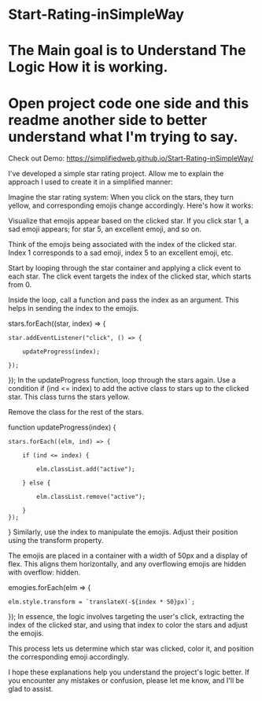 # Start-Rating-inSimpleWay
# The Main goal is to Understand The Logic How it is working.
# Open project code one side and this readme another side to better understand what I'm trying to say.
Check out Demo: https://simplifiedweb.github.io/Start-Rating-inSimpleWay/

I've developed a simple star rating project. Allow me to explain the approach I used to create it in a simplified manner:

Imagine the star rating system: When you click on the stars, they turn yellow, and corresponding emojis change accordingly. Here's how it works:

Visualize that emojis appear based on the clicked star. If you click star 1, a sad emoji appears; for star 5, an excellent emoji, and so on.

Think of the emojis being associated with the index of the clicked star. Index 1 corresponds to a sad emoji, index 5 to an excellent emoji, etc.

Start by looping through the star container and applying a click event to each star. The click event targets the index of the clicked star, which starts from 0.

Inside the loop, call a function and pass the index as an argument. This helps in sending the index to the emojis.

stars.forEach((star, index) => {

    star.addEventListener("click", () => {
    
        updateProgress(index);
        
    });
});
In the updateProgress function, loop through the stars again. Use a condition if (ind <= index) to add the active class to stars up to the clicked star. This class turns the stars yellow. 

Remove the class for the rest of the stars.

function updateProgress(index) {

    stars.forEach((elm, ind) => {
    
        if (ind <= index) {
        
            elm.classList.add("active");
            
        } else {
        
            elm.classList.remove("active");
            
        }
    });
}
Similarly, use the index to manipulate the emojis. Adjust their position using the transform property. 

The emojis are placed in a container with a width of 50px and a display of flex. This aligns them horizontally, and any overflowing emojis are hidden with overflow: hidden.

emogies.forEach(elm => {

    elm.style.transform = `translateX(-${index * 50}px)`;
    
});
In essence, the logic involves targeting the user's click, extracting the index of the clicked star, and using that index to color the stars and adjust the emojis. 

This process lets us determine which star was clicked, color it, and position the corresponding emoji accordingly.

I hope these explanations help you understand the project's logic better. If you encounter any mistakes or confusion, please let me know, and I'll be glad to assist.

